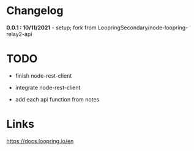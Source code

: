 # Changelog

**0.0.1 : 10/11/2021**
	- setup; fork from LoopringSecondary/node-loopring-relay2-api




# TODO

- finish node-rest-client
- integrate node-rest-client

- add each api function from notes



# Links
https://docs.loopring.io/en